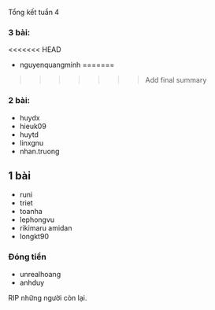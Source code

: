 Tổng kết tuần 4

### 3 bài:
<<<<<<< HEAD
- nguyenquangminh
=======
>>>>>>> Add final summary

### 2 bài:
- huydx
- hieuk09
- huytd
- linxgnu
- nhan.truong

## 1 bài
- runi
- triet
- toanha
- lephongvu
- rikimaru amidan
- longkt90

### Đóng tiền
- unrealhoang
- anhduy


RIP những người còn lại.


